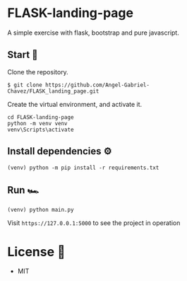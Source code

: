 # FLASK-landing-page

A simple exercise with flask, bootstrap and pure javascript.

## Start 🏁
Clone the repository.
```
$ git clone https://github.com/Angel-Gabriel-Chavez/FLASK_landing_page.git
```
Create the virtual environment, and activate it.
```
cd FLASK-landing-page
python -m venv venv
venv\Scripts\activate
```

## Install dependencies ⚙️
```
(venv) python -m pip install -r requirements.txt
```

## Run 🏎️
```
(venv) python main.py
```
Visit `https://127.0.0.1:5000` to see the project in operation

# License 📝
- MIT
